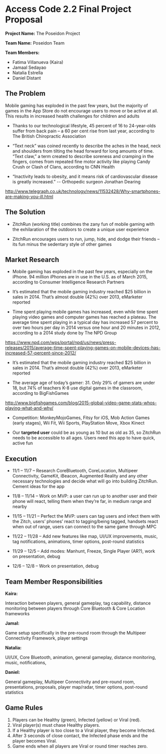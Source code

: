 # Access Code 2.2 Final Project Proposal

**Project Name:**
The Poseidon Project

**Team Name:**
Poseidon Team

**Team Members:**  
* Fatima Villanueva (Kaira)
* Jamaal Sedayao
* Natalia Estrella
* Daniel Distant

## The Problem 

Mobile gaming has exploded in the past few years, but the majority of games in the App Store do not encourage users to move or be active at all. This results in increased health challenges for children and adults

* Thanks to our technological lifestyle, 45 percent of 16 to 24-year-olds suffer from back pain – a 60 per cent rise from last year, according to The British Chiropractic Association

* “Text neck” was coined recently to describe the aches in the head, neck and shoulders from tilting the head forward for long amounts of time. “Text claw,” a term created to describe soreness and cramping in the fingers, comes from repeated fine motor activity like playing Candy Crush or Clash of Clans, according to CNN Health

* “Inactivity leads to obesity, and it means risk of cardiovascular disease is greatly increased.” -- Orthopedic surgeon Jonathan Dearing

http://www.telegraph.co.uk/technology/news/11532428/Why-smartphones-are-making-you-ill.html

## The Solution 

* ZitchRun (working title) combines the zany fun of mobile gaming with the exhilaration of the outdoors to create a unique user experience

* ZitchRun encourages users to run, jump, hide, and dodge their friends – its fun minus the sedentary style of other games

## Market Research

* Mobile gaming has exploded in the past few years, especially on the iPhone. 94 million iPhones are in use in the U.S. as of March 2015, according to Consumer Intelligence Research Partners

* It’s estimated that the mobile gaming industry reached $25 billion in sales in 2014. That’s almost double (42%) over 2013, eMarketer reported

* Time spent playing mobile games has increased, even while time spent playing video games and computer games has reached a plateau. The average time spent playing in a typical day has increased 57 percent to over two hours per day in 2014 versus one hour and 20 minutes in 2012, according to a 2014 study done by The NPD Group

https://www.npd.com/wps/portal/npd/us/news/press-releases/2015/average-time-spent-playing-games-on-mobile-devices-has-increased-57-percent-since-2012/

* It’s estimated that the mobile gaming industry reached $25 billion in sales in 2014. That’s almost double (42%) over 2013, eMarketer reported

* The average age of today’s gamer: 31. Only 29% of gamers are under 18, but 74% of teachers K-8 use digital games in the classroom, according to BigFishGames

http://www.bigfishgames.com/blog/2015-global-video-game-stats-whos-playing-what-and-why/

* Competition: MonkeyMojoGames, Fitsy for iOS, Mob Action Games (early stages), Wii Fit, Wii Sports, PlayStation Move, Xbox Kinect

* Our **targeted user** could be as young as 10 but as old as 35, so ZitchRun needs to be accessible to all ages. Users need this app to have quick, active fun

## Execution 

* 11/1 – 11/7 – Research CoreBluetooth, CoreLocation, Multipeer Connectivity, GameKit, iBeacon, Augmented Reality and any other necessary technologies and decide what will go into building ZitchRun. Cement ideas for the app

* 11/8 – 11/14 – Work on MVP: a user can run up to another user and their phone will react, telling them when they’re far, in medium range and nearby

* 11/15 – 11/21 – Perfect the MVP: users can tag users and infect them with the Zitch, users’ phones’ react to tagging/being tagged, handsets react when out of range, users can connect to the same game through MPC

* 11/22 – 11/28 – Add new features like map, UI/UX improvements, music, tag notifications, animations, timer options, post-round statistics

* 11/29 – 12/5 – Add modes: Manhunt, Freeze, Single Player (AR?), work on presentation, debug

* 12/6 – 12/8 – Work on presentation, debug

## Team Member Responsibilities

**Kaira:**

Interaction between players, general gameplay, tag capability, distance monitoring between players through Core Bluetooth & Core Location frameworks

**Jamal:**

Game setup specifically in the pre-round room through the Multipeer Connectivity Framework, player settings

**Natalia:**

UI/UX, Core Bluetooth, animation, general gameplay, distance monitoring, music, notifications,

**Daniel:**

General gameplay, Multipeer Connectivity and pre-round room, presentations, proposals, player map/radar, timer options, post-round statistics

## Game Rules

1. Players can be Healthy (green), Infected (yellow) or Viral (red).
2. Viral player(s) must chase Healthy players.
3. If a Healthy player is too close to a Viral player, they become Infected. 
4. After 3 seconds of close contact, the Infected phase ends and the player becomes Viral.
5. Game ends when all players are Viral or round timer reaches zero.
